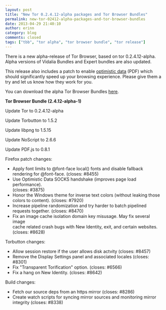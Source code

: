 ```yaml
---
layout: post
title: "New Tor 0.2.4.12-alpha packages and Tor Browser Bundles"
permalink: new-tor-02412-alpha-packages-and-tor-browser-bundles
date: 2013-04-29 21:40:10
author: erinn
category: blog
comments: closed
tags: ["tbb", "tor alpha", "tor browser bundle", "tor release"]
---
```


There is a new alpha-release of Tor Browser, based on tor 0.2.4.12-alpha. Alpha versions of Vidalia Bundles and Expert bundles are also updated.

This release also includes a patch to enable [optimistic data](https://thunk.cs.uwaterloo.ca/optimistic-data-pets2010-rump.pdf) (PDF) which should significantly speed up your browsing experience. Please give them a try and let us know how they work for you.

You can download the alpha Tor Browser Bundles [here](https://www.torproject.org/projects/torbrowser.html.en#Download-torbrowserbundlealpha).

**Tor Browser Bundle (2.4.12-alpha-1)**

Update Tor to 0.2.4.12-alpha

Update Torbutton to 1.5.2

Update libpng to 1.5.15

Update NoScript to 2.6.6

Update PDF.js to 0.8.1

Firefox patch changes:

-   Apply font limits to @font-face local() fonts and disable fallback  
     rendering for @font-face. (closes: \#8455)
-   Use Optimistic Data SOCKS handshake (improves page load performance).  
     (closes: \#3875)
-   Honor the Windows theme for inverse text colors (without leaking those  
     colors to content). (closes: \#7920)
-   Increase pipeline randomization and try harder to batch pipelined  
     requests together. (closes: \#8470)
-   Fix an image cache isolation domain key misusage. May fix several image  
     cache related crash bugs with New Identity, exit, and certain websites.  
     (closes: \#8628)

Torbutton changes:

-   Allow session restore if the user allows disk actvity (closes: \#8457)
-   Remove the Display Settings panel and associated locales (closes: \#8301)
-   Fix "Transparent Torification" option. (closes: \#6566)
-   Fix a hang on New Identity. (closes: \#8642)

Build changes:

-   Fetch our source deps from an https mirror (closes: \#8286)
-   Create watch scripts for syncing mirror sources and monitoring mirror  
     integrity (closes: \#8338)

